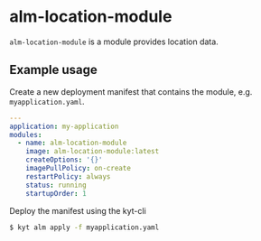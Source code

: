 # alm-location-module

`alm-location-module` is a module provides location data.

## Example usage
Create a new deployment manifest that contains the module, e.g. `myapplication.yaml`.

```yaml
---
application: my-application
modules:
  - name: alm-location-module
    image: alm-location-module:latest
    createOptions: '{}'
    imagePullPolicy: on-create
    restartPolicy: always
    status: running
    startupOrder: 1
```

Deploy the manifest using the kyt-cli

```sh
$ kyt alm apply -f myapplication.yaml
```
